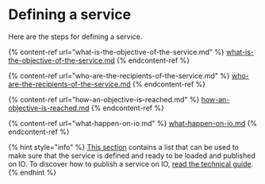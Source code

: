 # Defining a service

Here are the steps for defining a service.

{% content-ref url="what-is-the-objective-of-the-service.md" %} [what-is-the-objective-of-the-service.md](what-is-the-objective-of-the-service.md) {% endcontent-ref %}

{% content-ref url="who-are-the-recipients-of-the-service.md" %} [who-are-the-recipients-of-the-service.md](who-are-the-recipients-of-the-service.md) {% endcontent-ref %}

{% content-ref url="how-an-objective-is-reached.md" %} [how-an-objective-is-reached.md](how-an-objective-is-reached.md) {% endcontent-ref %}

{% content-ref url="what-happen-on-io.md" %} [what-happen-on-io.md](what-happen-on-io.md) {% endcontent-ref %}

{% hint style="info" %} [This section](../../appendix/control-list.md) contains a list that can be used to make sure that the service is defined and ready to be loaded and published on IO. To discover how to publish a service on IO, [read the technical guide](https://app.gitbook.com/s/coSKRte21UjDBRWKLtEs/funzionalita/creare-un-servizio). {% endhint %}